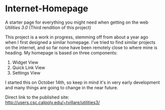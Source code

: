 # Internet-Homepage
A starter page for everything you might need when getting on the web
*Utilities 3.0*
(Third rendition of this project)

This project is a work in progress, stemming off from about a year ago when I first designed a similar homepage.
I've tried to find similar projects on the internet, and so far none have been remotely close to where mine is heading.
My homepage is based on three components:
  1. Widget View
  2. Quick Link View
  3. Settings View
  
I started this on October 14th, so keep in mind it's in very early development and many things are going to change in the near future.

Direct link to the published site:
  http://users.csc.calpoly.edu/~tvillare/utilities3/
